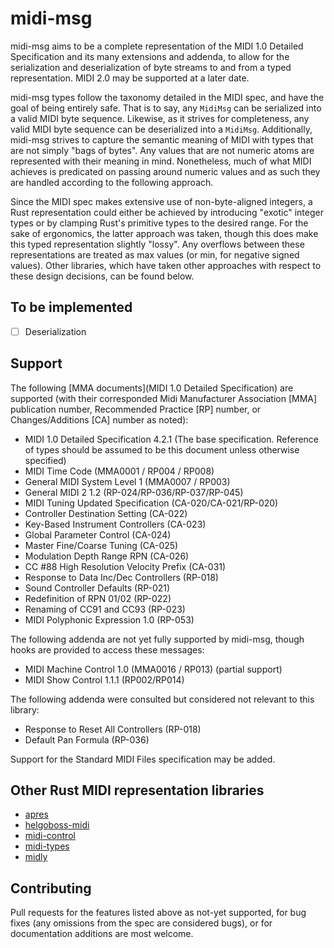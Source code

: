 # midi-msg

midi-msg aims to be a complete representation of the MIDI 1.0 Detailed Specification and its many extensions and addenda, to allow for the serialization and deserialization of byte streams to and from a typed representation. MIDI 2.0 may be supported at a later date.

midi-msg types follow the taxonomy detailed in the MIDI spec, and have the goal of being entirely safe. That is to say, any `MidiMsg` can be serialized into a valid MIDI byte sequence. Likewise, as it strives for completeness, any valid MIDI byte sequence can be deserialized into a `MidiMsg`. Additionally, midi-msg strives to capture the semantic meaning of MIDI with types that are not simply "bags of bytes". Any values that are not numeric atoms are represented with their meaning in mind. Nonetheless, much of what MIDI achieves is predicated on passing around numeric values and as such they are handled according to the following approach.

Since the MIDI spec makes extensive use of non-byte-aligned integers, a Rust representation could either be achieved by introducing "exotic" integer types or by clamping Rust's primitive types to the desired range. For the sake of ergonomics, the latter approach was taken, though this does make this typed representation slightly "lossy". Any overflows between these representations are treated as max values (or min, for negative signed values). Other libraries, which have taken other approaches with respect to these design decisions, can be found below.


## To be implemented
- [ ] Deserialization


## Support 
The following [MMA documents](MIDI 1.0 Detailed Specification) are supported (with their corresponded Midi Manufacturer Association [MMA] publication number, Recommended Practice [RP] number, or Changes/Additions [CA] number as noted):
- MIDI 1.0 Detailed Specification 4.2.1 (The base specification. Reference of types should be assumed to be this document unless otherwise specified)
- MIDI Time Code (MMA0001 / RP004 / RP008)
- General MIDI System Level 1 (MMA0007 / RP003)
- General MIDI 2 1.2 (RP-024/RP-036/RP-037/RP-045)
- MIDI Tuning Updated Specification (CA-020/CA-021/RP-020)
- Controller Destination Setting (CA-022)
- Key-Based Instrument Controllers (CA-023)
- Global Parameter Control (CA-024)
- Master Fine/Coarse Tuning (CA-025)
- Modulation Depth Range RPN (CA-026)
- CC #88 High Resolution Velocity Prefix (CA-031)
- Response to Data Inc/Dec Controllers (RP-018)
- Sound Controller Defaults (RP-021)
- Redefinition of RPN 01/02 (RP-022)
- Renaming of CC91 and CC93 (RP-023)
- MIDI Polyphonic Expression 1.0 (RP-053)


The following addenda are not yet fully supported by midi-msg, though hooks are provided to access these messages:

- MIDI Machine Control 1.0 (MMA0016 / RP013) (partial support)
- MIDI Show Control 1.1.1 (RP002/RP014)


The following addenda were consulted but considered not relevant to this library:

- Response to Reset All Controllers (RP-018)
- Default Pan Formula (RP-036)


Support for the Standard MIDI Files specification may be added.


## Other Rust MIDI representation libraries
- [apres](https://crates.io/crates/apres)
- [helgoboss-midi](https://crates.io/crates/helgoboss-midi)
- [midi-control](https://crates.io/crates/midi-control)
- [midi-types](https://crates.io/crates/midi-types)
- [midly](https://crates.io/crates/midly)


## Contributing
Pull requests for the features listed above as not-yet supported, for bug fixes (any omissions from the spec are considered bugs), or for documentation additions are most welcome.
